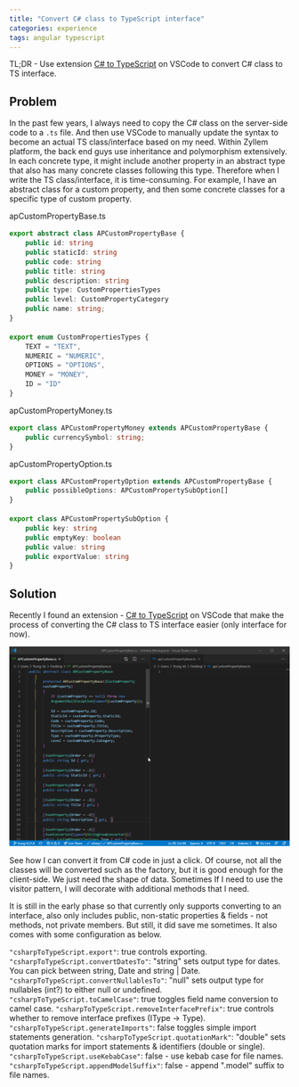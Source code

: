 ```yaml
---
title: "Convert C# class to TypeScript interface"
categories: experience
tags: angular typescript
---
```

TL;DR - Use extension [C# to TypeScript](https://marketplace.visualstudio.com/items?itemName=adrianwilczynski.csharp-to-typescript) on VSCode to convert C# class to TS interface.

## Problem

In the past few years, I always need to copy the C# class on the server-side code to a `.ts` file. And then use VSCode to manually update the syntax to become an actual TS class/interface based on my need. Within Zyllem platform, the back end guys use inheritance and polymorphism extensively. In each concrete type, it might include another property in an abstract type that also has many concrete classes following this type. Therefore when I write the TS class/interface, it is time-consuming. For example, I have an abstract class for a custom property, and then some concrete classes for a specific type of custom property. 

apCustomPropertyBase.ts
```typescript
export abstract class APCustomPropertyBase {
    public id: string
    public staticId: string
    public code: string
    public title: string
    public description: string
    public type: CustomPropertiesTypes
    public level: CustomPropertyCategory    
    public name: string;
}

export enum CustomPropertiesTypes {
    TEXT = "TEXT",
    NUMERIC = "NUMERIC",
    OPTIONS = "OPTIONS",
    MONEY = "MONEY",
    ID = "ID"
}
```

apCustomPropertyMoney.ts
```typescript
export class APCustomPropertyMoney extends APCustomPropertyBase {
    public currencySymbol: string;
}
```

apCustomPropertyOption.ts
```typescript
export class APCustomPropertyOption extends APCustomPropertyBase {
    public possibleOptions: APCustomPropertySubOption[]
}

export class APCustomPropertySubOption {
    public key: string
    public emptyKey: boolean
    public value: string
    public exportValue: string
}
```

## Solution

Recently I found an extension - [C# to TypeScript](https://marketplace.visualstudio.com/items?itemName=adrianwilczynski.csharp-to-typescript) on VSCode that make the process of converting the C# class to TS interface easier (only interface for now).

![Convert C# class to TypeScript interface](https://github.com/trungk18/trungk18.github.io/raw/master/img/blog/convert-csharp-class-to-typescript-class-01.gif)

See how I can convert it from C# code in just a click. Of course, not all the classes will be converted such as the factory, but it is good enough for the client-side. We just need the shape of data. Sometimes If I need to use the visitor pattern, I will decorate with additional methods that I need.

It is still in the early phase so that currently only supports converting to an interface, also only includes public, non-static properties & fields - not methods, not private members. But still, it did save me sometimes. It also comes with some configuration as below.

`"csharpToTypeScript.export"`: true controls exporting.
`"csharpToTypeScript.convertDatesTo"`: "string" sets output type for dates. You can pick between string, Date and string | Date.
`"csharpToTypeScript.convertNullablesTo"`: "null" sets output type for nullables (int?) to either null or undefined.
`"csharpToTypeScript.toCamelCase"`: true toggles field name conversion to camel case.
`"csharpToTypeScript.removeInterfacePrefix"`: true controls whether to remove interface prefixes (IType -> Type).
`"csharpToTypeScript.generateImports"`: false toggles simple import statements generation.
`"csharpToTypeScript.quotationMark"`: "double" sets quotation marks for import statements & identifiers (double or single).
`"csharpToTypeScript.useKebabCase"`: false - use kebab case for file names.
`"csharpToTypeScript.appendModelSuffix"`: false - append ".model" suffix to file names.


